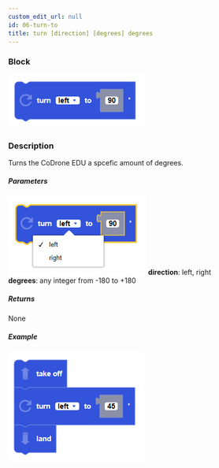 ```yaml
---
custom_edit_url: null
id: 06-turn-to
title: turn [direction] [degrees] degrees
---
```


### Block

![turn to image](turn_to.PNG)

### Description

Turns the CoDrone EDU a spcefic amount of degrees.

##### Parameters
![go for seconds block image](turn_to_params.PNG)
**direction**: left, right <br /> 
**degrees**: any integer from -180 to +180

##### Returns

None

##### Example

![go at power example](turn_to_example.PNG)
